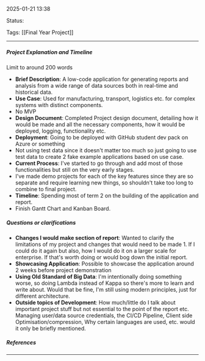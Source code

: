 2025-01-21 13:38

Status:

Tags: [[Final Year Project]]

---
##### Project Explanation and Timeline

Limit to around 200 words
- **Brief Description**: A low-code application for generating reports and analysis from a wide range of data sources both in real-time and historical data.
- **Use Case**: Used for manufacturing, transport, logistics etc. for complex systems with distinct components.
- No MVP
- **Design Document**: Completed Project design document, detailing how it would be made and all the necessary components, how it would be deployed, logging, functionality etc.
- **Deployment**: Going to be deployed with GitHub student dev pack on Azure or something
- Not using test data since it doesn't matter too much so just going to use test data to create 2 fake example applications based on use case.
- **Current Process**: I've started to go through and add most of those functionalities but still on the very early stages.
- I've made demo projects for each of the key features since they are so separate and require learning new things, so shouldn't take too long to combine to final project. 
- **Timeline**: Spending most of term 2 on the building of the application and report.
- Finish Gantt Chart and Kanban Board.

##### Questions or clarifications

- **Changes I would make section of report**: Wanted to clarify the limitations of my project and changes that would need to be made 1. If I could do it again but also, how I would do it on a larger scale for enterprise. If that's worth doing or would bog down the initial report.
- **Showcasing Application**: Possible to showcase the application around 2 weeks before project demonstration
- **Using Old Standard of Big Data**: I'm intentionally doing something worse, so doing Lambda instead of Kappa so there's more to learn and write about. Would that be fine, I'm still using modern principles, just for different architecture.
- **Outside topics of Development**: How much/little do I talk about important project stuff but not essential to the point of the report etc. Managing user/data source credentials, the CI/CD Pipeline, Client side Optimisation/compression, Why certain languages are used, etc. would it only be briefly mentioned.



##### References
----
